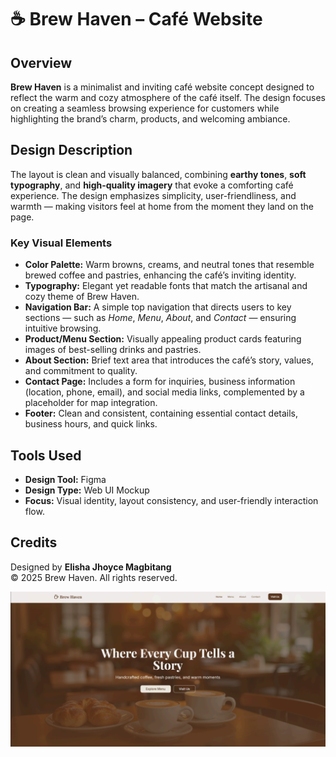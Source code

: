 # ☕ Brew Haven – Café Website 

## Overview
**Brew Haven** is a minimalist and inviting café website concept designed to reflect the warm and cozy atmosphere of the café itself. The design focuses on creating a seamless browsing experience for customers while highlighting the brand’s charm, products, and welcoming ambiance. 

## Design Description
The layout is clean and visually balanced, combining **earthy tones**, **soft typography**, and **high-quality imagery** that evoke a comforting café experience. The design emphasizes simplicity, user-friendliness, and warmth — making visitors feel at home from the moment they land on the page.

### Key Visual Elements
- **Color Palette:** Warm browns, creams, and neutral tones that resemble brewed coffee and pastries, enhancing the café’s inviting identity.  
- **Typography:** Elegant yet readable fonts that match the artisanal and cozy theme of Brew Haven.  
- **Navigation Bar:** A simple top navigation that directs users to key sections — such as *Home*, *Menu*, *About*, and *Contact* — ensuring intuitive browsing.  
- **Product/Menu Section:** Visually appealing product cards featuring images of best-selling drinks and pastries.  
- **About Section:** Brief text area that introduces the café’s story, values, and commitment to quality.  
- **Contact Page:** Includes a form for inquiries, business information (location, phone, email), and social media links, complemented by a placeholder for map integration.  
- **Footer:** Clean and consistent, containing essential contact details, business hours, and quick links.

## Tools Used
- **Design Tool:** Figma 
- **Design Type:** Web UI Mockup  
- **Focus:** Visual identity, layout consistency, and user-friendly interaction flow.  

## Credits
Designed by **Elisha Jhoyce Magbitang**  
© 2025 Brew Haven. All rights reserved.

![Brew Haven Preview](bh.png)

